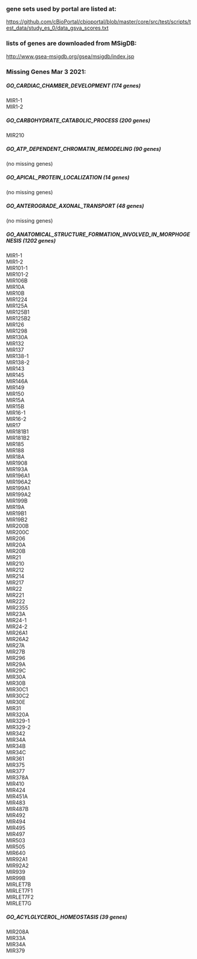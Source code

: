 ### gene sets used by portal are listed at:
https://github.com/cBioPortal/cbioportal/blob/master/core/src/test/scripts/test_data/study_es_0/data_gsva_scores.txt

### lists of genes are downloaded from MSigDB:
http://www.gsea-msigdb.org/gsea/msigdb/index.jsp

### Missing Genes Mar 3 2021:

##### GO_CARDIAC_CHAMBER_DEVELOPMENT (174 genes)
MIR1-1  
MIR1-2

##### GO_CARBOHYDRATE_CATABOLIC_PROCESS (200 genes)
MIR210   

##### GO_ATP_DEPENDENT_CHROMATIN_REMODELING (90 genes)
(no missing genes)

##### GO_APICAL_PROTEIN_LOCALIZATION (14 genes)
(no missing genes)

##### GO_ANTEROGRADE_AXONAL_TRANSPORT (48 genes)
(no missing genes)

##### GO_ANATOMICAL_STRUCTURE_FORMATION_INVOLVED_IN_MORPHOGENESIS (1202 genes)
MIR1-1  
MIR1-2  
MIR101-1  
MIR101-2  
MIR106B  
MIR10A  
MIR10B  
MIR1224  
MIR125A  
MIR125B1  
MIR125B2  
MIR126  
MIR1298  
MIR130A  
MIR132  
MIR137  
MIR138-1  
MIR138-2  
MIR143  
MIR145  
MIR146A  
MIR149  
MIR150  
MIR15A  
MIR15B  
MIR16-1  
MIR16-2  
MIR17  
MIR181B1  
MIR181B2  
MIR185  
MIR188  
MIR18A  
MIR1908  
MIR193A  
MIR196A1  
MIR196A2  
MIR199A1  
MIR199A2  
MIR199B  
MIR19A  
MIR19B1  
MIR19B2  
MIR200B  
MIR200C  
MIR206  
MIR20A  
MIR20B  
MIR21  
MIR210  
MIR212  
MIR214  
MIR217  
MIR22  
MIR221  
MIR222  
MIR2355  
MIR23A  
MIR24-1  
MIR24-2  
MIR26A1  
MIR26A2  
MIR27A  
MIR27B  
MIR296  
MIR29A  
MIR29C  
MIR30A  
MIR30B  
MIR30C1  
MIR30C2  
MIR30E  
MIR31  
MIR320A  
MIR329-1  
MIR329-2  
MIR342  
MIR34A  
MIR34B  
MIR34C  
MIR361  
MIR375  
MIR377  
MIR378A  
MIR410  
MIR424  
MIR451A  
MIR483  
MIR487B  
MIR492  
MIR494  
MIR495  
MIR497  
MIR503  
MIR505  
MIR640  
MIR92A1  
MIR92A2  
MIR939  
MIR99B  
MIRLET7B  
MIRLET7F1  
MIRLET7F2  
MIRLET7G

##### GO_ACYLGLYCEROL_HOMEOSTASIS (39 genes)
MIR208A  
MIR33A  
MIR34A  
MIR379
